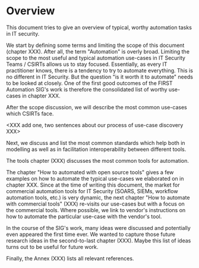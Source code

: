 # Overview

This document tries to give an overview of typical, worthy automation tasks in IT security.

We start by defining some terms and limiting the scope of this document (chapter XXX). After all, the term "Automation" is overly broad. Limiting the scope to the most useful and typical automation use-cases in IT Security Teams / CSIRTs allows us to stay focused. Essentially, as every IT practitioner knows, there is a tendency to try to automate everything. This is no different in IT Security. But the question "is it worth it to automate" needs to be looked at closely. One of the  first good outcomes of the FIRST Automation SIG's work is therefore the consolidated list of worthy use-cases in chapter XXX.

After the scope discussion, we will describe the most common use-cases which CSIRTs face.

<XXX add one, two sentences about our process of use-case discovery XXX>

Next, we discuss and list the most common standards which help both in modelling as well as in facilitation interoperability between different tools.

The tools chapter (XXX) discusses the most common tools for automation. 

The chapter "How to automated with open source tools" gives a few examples on how to automate the typical use-cases we elaborated on in chapter XXX. Since at the time of writing this document, the market for commercial automation tools for IT Security (SOARS, SIEMs, workflow automation tools, etc.) is very dynamic, the next chapter "How to automate with commercial tools" (XXX)  re-visits our use-cases but with a focus on the commercial tools. Where possible, we link to vendor's instructions on how to automate the particular use-case with the vendor's tool. 

In the course of the SIG's work, many ideas were discussed and potentially even appeared the first time ever. We wanted to capture those future research ideas in the second-to-last chapter (XXX). Maybe this list of ideas turns out to be useful for future work.

Finally, the Annex (XXX) lists all relevant references.
